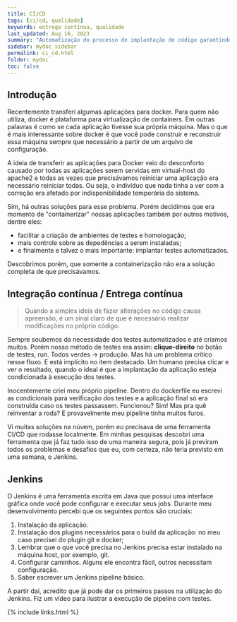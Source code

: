```yaml
---
title: CI/CD
tags: [ci/cd, qualidade]
keywords: entrega contínua, qualidade
last_updated: Aug 16, 2023
summary: "Automatização do processo de implantação de código garantindo detecção precoce de erros e conflitos, promovendo mais qualidade"
sidebar: mydoc_sidebar
permalink: ci_cd.html
folder: mydoc
toc: false
---
```


## Introdução

Recentemente transferi algumas aplicações para docker. Para quem não utiliza, docker é plataforma para virtualização
de containers. Em outras palavras é como se cada aplicação tivesse sua própria máquina. 
Mas o que é mais interessante sobre docker é que você pode construir e reconstruir essa máquina sempre que necessário
a partir de um arquivo de configuração.

A ideia de transferir as aplicações para Docker veio do desconforto causado por todas as aplicações serem servidas
em virtual-host do apache2 e todas as vezes que precisávamos reiniciar uma aplicação era necessário reiniciar todas.
Ou seja, o indivíduo que nada tinha a ver com a correção era afetado por indisponibilidade temporária do sistema. 

Sim, há outras soluções para esse problema. Porém decidimos que era momento de "containerizar" nossas aplicações também 
por outros motivos, dentre eles:

- facilitar a criação de ambientes de testes e homologação;
- mais controle sobre as depedências a serem instaladas;
- e finalmente e talvez o mais importante: implantar testes automatizados.

Descobrimos porém, que somente a containerização não era a solução completa de que precisávamos.

## Integração contínua / Entrega contínua

<blockquote>
Quando a simples ideia de fazer alterações no código causa apreensão, é um sinal claro de que é 
necessário realizar modificações no próprio código.  
</blockquote>

Sempre soubemos da necessidade dos testes automatizados e até criamos muitos.
Porém nosso método de testes era assim: **clique-direito** no botão de testes, run. Todos verdes -> produção.
Mas há um problema crítico nesse fluxo. E está implícito no item destacado. Um humano precisa clicar e ver o resultado, 
quando o ideal é que a implantação da aplicação esteja condicionada à execução dos testes.

Inocentemente criei meu próprio pipeline. Dentro do dockerfile eu escrevi as condicionais para verificação
dos testes e a aplicação final só era construída caso os testes passassem. Funcionou? Sim!
Mas pra quê reinventar a roda? E provavelmente meu pipeline tinha muitos furos.

Vi muitas soluções na núvem, porém eu precisava de uma ferramenta CI/CD que rodasse localmente.
Em minhas pesquisas descobri uma ferramenta que já faz tudo isso de uma maneira segura, pois já previram todos os 
problemas e desafios que eu, com certeza, não teria previsto em uma semana, o Jenkins.

## Jenkins

O Jenkins é uma ferramenta escrita em Java que possui uma interface gráfica onde você pode configurar e executar seus
jobs. Durante meu desenvolvimento percebi que os seguintes pontos são cruciais:

1. Instalação da aplicação. 
2. Instalação dos plugins necessários para o build da aplicação: no meu caso precisei do plugin git e docker;
3. Lembrar que o que você precisa no Jenkins precisa estar instalado na máquina host, por exemplo, git.
4. Configurar caminhos. Alguns ele encontra fácil, outros necessitam configuração.
5. Saber escrever um Jenkins pipeline básico.

A partir daí, acredito que já pode dar os primeiros passos na utilização do Jenkins. Fiz um vídeo para ilustrar
a execução de pipeline com testes. 






{% include links.html %}

